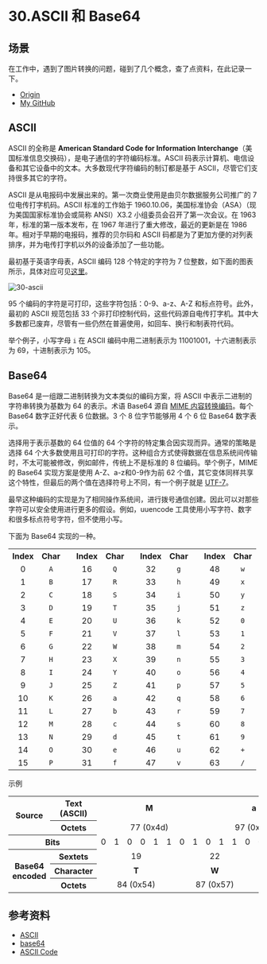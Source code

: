 # 30.ASCII 和 Base64
## 场景
在工作中，遇到了图片转换的问题，碰到了几个概念，查了点资料，在此记录一下。


- [Origin][url-origin]
- [My GitHub][url-my-github]

## ASCII
ASCII 的全称是 **American Standard Code for Information Interchange**（美国标准信息交换码），是电子通信的字符编码标准。ASCII 码表示计算机、电信设备和其它设备中的文本。大多数现代字符编码的制订都是基于 ASCII，尽管它们支持很多其它的字符。

ASCII 是从电报码中发展出来的。第一次商业使用是由贝尔数据服务公司推广的 7 位电传打字机码。ASCII 标准的工作始于 1960.10.06，美国标准协会（ASA）（现为美国国家标准协会或简称 ANSI）X3.2 小组委员会召开了第一次会议。在 1963 年，标准的第一版本发布，在 1967 年进行了重大修改，最近的更新是在 1986 年。相对于早期的电报码，推荐的贝尔码和 ASCII 码都是为了更加方便的对列表排序，并为电传打字机以外的设备添加了一些功能。

最初基于英语字母表，ASCII 编码 128 个特定的字符为 7 位整数，如下面的图表所示，具体对应可见[这里][url-website-ascii-code]。

![30-ascii][url-local-ascii]

95 个编码的字符是可打印，这些字符包括：0-9、a-z、A-Z 和标点符号。此外，最初的 ASCII 规范包括 33 个非打印控制代码，这些代码源自电传打字机。其中大多数都已废弃，尽管有一些仍然在普遍使用，如回车、换行和制表符代码。

举个例子，小写字母 `i` 在 ASCII 编码中用二进制表示为 11001001，十六进制表示为 69，十进制表示为 105。

## Base64
Base64 是一组跟二进制转换为文本类似的编码方案，将 ASCII 中表示二进制的字符串转换为基数为 64 的表示。术语 Base64 源自 [MIME 内容转换编码][url-wiki-content-transfer-encoding]。每个 Base64 数字正好代表 6 位数据。3 个 8 位字节能够用 4 个 6 位 Base64 数字表示。

选择用于表示基数的 64 位值的 64 个字符的特定集合因实现而异。通常的策略是选择 64 个大多数使用且可打印的字符。这种组合方式使得数据在信息系统间传输时，不太可能被修改，例如邮件，传统上不是标准的 8 位编码。举个例子，MIME 的 Base64 实现方案是使用 A-Z、a-z和0-9作为前 62 个值，其它变体同样共享这个特性，但最后的两个值在选择符号上不同，有一个例子就是 [UTF-7][url-wiki-utf-7]。

最早这种编码的实现是为了相同操作系统间，进行拨号通信创建。因此可以对那些字符可以安全使用进行更多的假设。例如，uuencode 工具使用小写字符、数字和很多标点符号字符，但不使用小写。

下面为 Base64 实现的一种。

<table class="wikitable" style="text-align:center">

<tbody><tr>
<th scope="col">Index</th>
<th scope="col">Char
</th>
<td rowspan="17">
</td>
<th scope="col">Index</th>
<th scope="col">Char
</th>
<td rowspan="17">
</td>
<th scope="col">Index</th>
<th scope="col">Char
</th>
<td rowspan="17">
</td>
<th scope="col">Index</th>
<th scope="col">Char
</th></tr>
<tr>
<td>0</td>
<td><code>A</code></td>
<td>16</td>
<td><code>Q</code></td>
<td>32</td>
<td><code>g</code></td>
<td>48</td>
<td><code>w</code>
</td></tr>
<tr>
<td>1</td>
<td><code>B</code></td>
<td>17</td>
<td><code>R</code></td>
<td>33</td>
<td><code>h</code></td>
<td>49</td>
<td><code>x</code>
</td></tr>
<tr>
<td>2</td>
<td><code>C</code></td>
<td>18</td>
<td><code>S</code></td>
<td>34</td>
<td><code>i</code></td>
<td>50</td>
<td><code>y</code>
</td></tr>
<tr>
<td>3</td>
<td><code>D</code></td>
<td>19</td>
<td><code>T</code></td>
<td>35</td>
<td><code>j</code></td>
<td>51</td>
<td><code>z</code>
</td></tr>
<tr>
<td>4</td>
<td><code>E</code></td>
<td>20</td>
<td><code>U</code></td>
<td>36</td>
<td><code>k</code></td>
<td>52</td>
<td><code>0</code>
</td></tr>
<tr>
<td>5</td>
<td><code>F</code></td>
<td>21</td>
<td><code>V</code></td>
<td>37</td>
<td><code>l</code></td>
<td>53</td>
<td><code>1</code>
</td></tr>
<tr>
<td>6</td>
<td><code>G</code></td>
<td>22</td>
<td><code>W</code></td>
<td>38</td>
<td><code>m</code></td>
<td>54</td>
<td><code>2</code>
</td></tr>
<tr>
<td>7</td>
<td><code>H</code></td>
<td>23</td>
<td><code>X</code></td>
<td>39</td>
<td><code>n</code></td>
<td>55</td>
<td><code>3</code>
</td></tr>
<tr>
<td>8</td>
<td><code>I</code></td>
<td>24</td>
<td><code>Y</code></td>
<td>40</td>
<td><code>o</code></td>
<td>56</td>
<td><code>4</code>
</td></tr>
<tr>
<td>9</td>
<td><code>J</code></td>
<td>25</td>
<td><code>Z</code></td>
<td>41</td>
<td><code>p</code></td>
<td>57</td>
<td><code>5</code>
</td></tr>
<tr>
<td>10</td>
<td><code>K</code></td>
<td>26</td>
<td><code>a</code></td>
<td>42</td>
<td><code>q</code></td>
<td>58</td>
<td><code>6</code>
</td></tr>
<tr>
<td>11</td>
<td><code>L</code></td>
<td>27</td>
<td><code>b</code></td>
<td>43</td>
<td><code>r</code></td>
<td>59</td>
<td><code>7</code>
</td></tr>
<tr>
<td>12</td>
<td><code>M</code></td>
<td>28</td>
<td><code>c</code></td>
<td>44</td>
<td><code>s</code></td>
<td>60</td>
<td><code>8</code>
</td></tr>
<tr>
<td>13</td>
<td><code>N</code></td>
<td>29</td>
<td><code>d</code></td>
<td>45</td>
<td><code>t</code></td>
<td>61</td>
<td><code>9</code>
</td></tr>
<tr>
<td>14</td>
<td><code>O</code></td>
<td>30</td>
<td><code>e</code></td>
<td>46</td>
<td><code>u</code></td>
<td>62</td>
<td><code>+</code>
</td></tr>
<tr>
<td>15</td>
<td><code>P</code></td>
<td>31</td>
<td><code>f</code></td>
<td>47</td>
<td><code>v</code></td>
<td>63</td>
<td><code>/</code>
</td></tr></tbody>
</table>

示例
<table class="wikitable" style="text-align:center;">

<tbody><tr style="font-weight:bold;">
<th rowspan="2" scope="row">Source
</th>
<th scope="row">Text (ASCII)
</th>
<td colspan="8">M
</td>
<td colspan="8">a
</td>
<td colspan="8">n
</td></tr>
<tr>
<th scope="row">Octets
</th>
<td colspan="8">77 (0x4d)
</td>
<td colspan="8">97 (0x61)
</td>
<td colspan="8">110 (0x6e)
</td></tr>
<tr>
<th colspan="2" scope="row">Bits
</th>
<td>0</td>
<td>1</td>
<td>0</td>
<td>0</td>
<td>1</td>
<td>1</td>
<td>0</td>
<td>1
</td>
<td>0</td>
<td>1</td>
<td>1</td>
<td>0</td>
<td>0</td>
<td>0</td>
<td>0</td>
<td>1
</td>
<td>0</td>
<td>1</td>
<td>1</td>
<td>0</td>
<td>1</td>
<td>1</td>
<td>1</td>
<td>0
</td></tr>
<tr>
<th rowspan="3" scope="row">Base64<br>encoded
</th>
<th scope="row">Sextets
</th>
<td colspan="6">19
</td>
<td colspan="6">22
</td>
<td colspan="6">5
</td>
<td colspan="6">46
</td></tr>
<tr style="font-weight:bold;">
<th scope="row">Character
</th>
<td colspan="6">T
</td>
<td colspan="6">W
</td>
<td colspan="6">F
</td>
<td colspan="6">u
</td></tr>
<tr>
<th scope="row">Octets
</th>
<td colspan="6">84 (0x54)
</td>
<td colspan="6">87 (0x57)
</td>
<td colspan="6">70 (0x46)
</td>
<td colspan="6">117 (0x75)
</td></tr></tbody></table>


## 参考资料
- [ASCII][url-wiki-ascii]
- [base64][url-wiki-base64]
- [ASCII Code][url-website-ascii-code]

[url-wiki-ascii]:https://en.wikipedia.org/wiki/ASCII
[url-wiki-base64]:https://en.wikipedia.org/wiki/Base64
[url-w3schools-html-character-sets]:https://www.w3schools.com/charsets/default.asp
[url-blog]:http://www.cnblogs.com/skynet/archive/2011/05/03/2035105.html#!comments
[url-wiki-content-transfer-encoding]:https://en.wikipedia.org/wiki/MIME#Content-Transfer-Encoding
[url-wiki-utf-7]:https://en.wikipedia.org/wiki/UTF-7
[url-website-ascii-code]:https://www.ascii-code.com/


[url-local-ascii]:https://xxholic.github.io/segment/images/30/ascii.png


[url-origin]:https://github.com/XXHolic/segment/issues/32
[url-my-github]:https://github.com/XXHolic